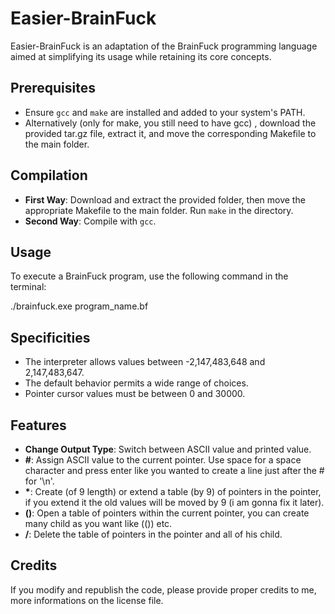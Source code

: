 # Easier-BrainFuck

Easier-BrainFuck is an adaptation of the BrainFuck programming language aimed at simplifying its usage while retaining its core concepts.

## Prerequisites

- Ensure `gcc` and `make` are installed and added to your system's PATH.
- Alternatively (only for make, you still need to have gcc) , download the provided tar.gz file, extract it, and move the corresponding Makefile to the main folder.

## Compilation

- **First Way**: Download and extract the provided folder, then move the appropriate Makefile to the main folder. Run `make` in the directory.
- **Second Way**: Compile with `gcc`.

## Usage

To execute a BrainFuck program, use the following command in the terminal:

./brainfuck.exe program_name.bf

## Specificities

- The interpreter allows values between -2,147,483,648 and 2,147,483,647.
- The default behavior permits a wide range of choices.
- Pointer cursor values must be between 0 and 30000.
  
## Features

- **Change Output Type**: Switch between ASCII value and printed value.
- **#**: Assign ASCII value to the current pointer. Use space for a space character and press enter like you wanted to create a line just after the # for '\n'.
- **\***: Create (of 9 length) or extend a table (by 9) of pointers in the pointer, if you extend it the old values will be moved by 9 (i am gonna fix it later).
- **()**: Open a table of pointers within the current pointer, you can create many child as you want like \(\()) etc.
- **/**: Delete the table of pointers in the pointer and all of his child.

## Credits

If you modify and republish the code, please provide proper credits to me, more informations on the license file.
